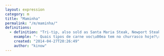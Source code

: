 ```yaml
---
layout: expression
category: m
title: "Maminha"
permalink: "/m/maminha/"
definitions:
  - definition: "Tri-tip, also sold as Santa Maria Steak, Newport Steak (when cut into individual steaks), aguillote baronne (France), punta de anca, punta de Solomo, or colita de cuadril (Latin America).\n\nIt is cut from the bottom sirloin, from the muscle group that controls the steers back legs (it applies its force to the steer's kneecap)."
    example: "- Quais tipos de carne voc\u00ea tem no churrasco hoje?\r\n- Maminha, alcatra e picanha."
    created: "2014-04-27T20:26:49"
    author: "kinow"
---
```

